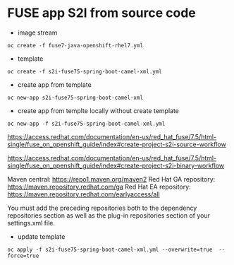 FUSE app S2I from source code
=============================


- image stream
```
oc create -f fuse7-java-openshift-rhel7.yml
```

- template
```
oc create -f s2i-fuse75-spring-boot-camel-xml.yml
```

- create app from template
```
oc new-app s2i-fuse75-spring-boot-camel-xml
```

- create app from templte locally without create template
```
oc new-app -f s2i-fuse75-spring-boot-camel-xml.yml
```

https://access.redhat.com/documentation/en-us/red_hat_fuse/7.5/html-single/fuse_on_openshift_guide/index#create-project-s2i-source-workflow

https://access.redhat.com/documentation/en-us/red_hat_fuse/7.5/html-single/fuse_on_openshift_guide/index#create-project-s2i-binary-workflow

Maven central: https://repo1.maven.org/maven2
Red Hat GA repository: https://maven.repository.redhat.com/ga
Red Hat EA repository: https://maven.repository.redhat.com/earlyaccess/all

You must add the preceding repositories both to the dependency repositories section as well as the plug-in repositories section of your settings.xml file.

- update template
```
oc apply -f s2i-fuse75-spring-boot-camel-xml.yml --overwrite=true  --force=true
```

